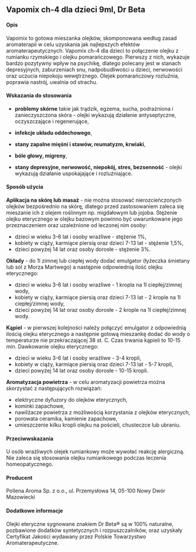 ## Vapomix ch-4 dla dzieci 9ml, Dr Beta

#### Opis

Vapomix to gotowa mieszanka olejków, skomponowana według zasad aromaterapii w celu uzyskania jak najlepszych efektów aromaterapeutycznych.
Vapomix ch-4 dla dzieci to połączenie olejku z rumianku rzymskiego i olejku pomarańczowego. Pierwszy z nich, wykazuje bardzo pozytywny wpływ na psychikę, dlatego polecany jest w stanach depresyjnych, zaburzeniach snu, nadpobudliwości u dzieci, nerwowości oraz uczucia niepokoju wewętrznego. Olejek pomarańczowy rozluźnia, poprawia nastrój, uwalnia od strachu.

#### Wskazania do stosowania

- **problemy skórne** takie jak trądzik, egzema, sucha, podrażniona i zanieczyszczona skóra - olejki wykazują działanie antyseptyczne, oczyszczające i regenerujące,

- **infekcje układu oddechowego**,

- **stany zapalne mięśni i stawów, reumatyzm, krwiaki**,

- **bóle głowy, migreny**,

- **stany depresyjne, nerwowość, niepokój, stres, bezsenność** - olejki wykazują działanie uspokajające i rozluźniające.

#### Sposób użycia

**Aplikacja na skórę lub masaż** - nie można stosować nierozcieńczonych olejków bezpośrednio na skórę, dlatego przed zastosowaniem zaleca się mieszanie ich z olejem roślinnym np. migdałowym lub jojoba. Stężenie olejku eterycznego w olejku bazowym powinno być uwarunkowane jego przeznaczeniem oraz uzależnione od leczonej nim osoby:

- dzieci w wieku 3-6 lat i osoby wrażliwe - stężenie 1%,
- kobiety w ciąży, karmiące piersią oraz dzieci 7-13 lat - stężenie 1,5%,
- dzieci powyżej 14 lat oraz osoby dorosłe - stężenie 3%.

**Okłady** - do 1l zimnej lub ciepłej wody dodać emulgator (łyżeczka śmietany lub sól z Morza Martwego) a następnie odpowiednią ilość olejku eterycznego:

- dzieci w wieku 3-6 lat i osoby wrażliwe - 1 kropla na 1l ciepłej/zimnej wody,
- kobiety w ciąży, karmiące piersią oraz dzieci 7-13 lat - 2 krople na 1l ciepłej/zimnej wody,
- dzieci powyżej 14 lat oraz osoby dorosłe - 2 krople na 1l ciepłej/zimnej wody.

**Kąpiel** - w pierwszej kolejności należy połączyć emulgator z odpowiednią ilością olejku eterycznego a następnie gotową mieszankę dodać do wody o temperaturze nie przekraczającej 38 st. C. Czas trwania kąpieli to 10-15 min. Dawkowanie olejku eterycznego:

- dzieci w wieku 3-6 lat i osoby wrażliwe - 3-4 kropli,
- kobiety w ciąży, karmiące piersią oraz dzieci 7-13 lat - 5-7 kropli,
- dzieci powyżej 14 lat oraz osoby dorosłe - 10-15 kropli.

**Aromatyzacja powietrza** - w celu aromatyzacji powietrza można skorzystać z następujących rozwiązań:

- elektryczne dyfuzory do olejków eterycznych,
- kominki zapachowe,
- nawilżacze powietrza z możliwością korzystania z olejków eterycznych,
- porowata ceramika, kamienie zapachowe,
- umieszczenie kilku kropli olejku na pościeli, chusteczce lub ubraniu.

#### Przeciwwskazania

U osób wrażliwych olejek rumiankowy może wywołać reakcję alergiczną. Nie zaleca się stosowania olejku rumiankowego podczas leczenia homeopatycznego.

#### Producent

Pollena Aroma Sp. z o.o., ul. Przemysłowa 14, 05-100 Nowy Dwór Mazowiecki

#### Dodatkowe informacje

Olejki eteryczne sygnowane znakiem Dr Beta® są w 100% naturalne, pozbawione dodatków syntetycznych i rozpuszczalników, oraz uzyskały Certyfikat Jakości wydawany przez Polskie Towarzystwo Aromaterapeutyczne.
